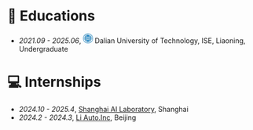 
# 📖 Educations
- *2021.09 - 2025.06*, <a href="https://www.dlut.edu.cn/"><img class="svg" src="/images/dlut.jpg" width="20pt"></a> Dalian University of Technology, ISE, Liaoning, Undergraduate

<!-- # 💬 Invited Talks
- *2022.02*, Hosted MLNLP seminar \| [\[Video\]](https://www.bilibili.com/video/BV1wF411x7qh)
- *2021.06*, Audio & Speech Synthesis, Huawei internal talk
- *2021.03*, Non-autoregressive Speech Synthesis, PaperWeekly & biendata \| [\[video\]](https://www.bilibili.com/video/BV1uf4y1t7Hr/)
- *2020.12*, Non-autoregressive Speech Synthesis, Huawei Noah's Ark Lab internal talk -->

# 💻 Internships
- *2024.10 - 2025.4*, [Shanghai AI Laboratory](https://www.shlab.org.cn/), Shanghai
- *2024.2 - 2024.3*, [Li Auto.Inc](https://www.lixiang.com/#li), Beijing
